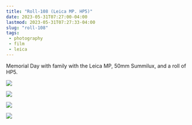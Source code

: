 ```yaml
---
title: "Roll-108 (Leica MP. HP5)"
date: 2023-05-31T07:27:00-04:00
lastmod: 2023-05-31T07:27:33-04:00
slug: "roll-108"
tags:
 - photography
 - film
 - leica
---
```


Memorial Day with family with the Leica MP, 50mm Summilux, and a roll of HP5.

![](/img/2023/20230531-cover.jpg)

![](/img/2023/20230531-photo1.jpg)

![](/img/2023/20230531-photo2.jpg)

![](/img/2023/20230531-photo4.jpg)

